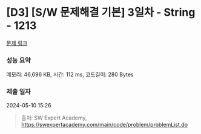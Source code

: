 # [D3] [S/W 문제해결 기본] 3일차 - String - 1213 

[문제 링크](https://swexpertacademy.com/main/code/problem/problemDetail.do?contestProbId=AV14P0c6AAUCFAYi) 

### 성능 요약

메모리: 46,696 KB, 시간: 112 ms, 코드길이: 280 Bytes

### 제출 일자

2024-05-10 15:26



> 출처: SW Expert Academy, https://swexpertacademy.com/main/code/problem/problemList.do